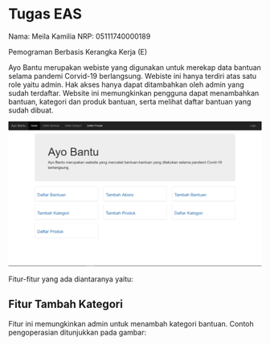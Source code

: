 # Tugas EAS

Nama: Meila Kamilia
NRP: 05111740000189

Pemograman Berbasis Kerangka Kerja (E)

Ayo Bantu merupakan webiste yang digunakan untuk merekap data bantuan selama pandemi Corvid-19 berlangsung. Webiste ini hanya terdiri atas satu role yaitu admin. Hak akses hanya dapat ditambahkan oleh admin yang sudah terdaftar. Website ini memungkinkan pengguna dapat menambahkan bantuan, kategori dan produk bantuan, serta melihat daftar bantuan yang sudah dibuat. 

![Screenshot](Home.PNG)

Fitur-fitur yang ada diantaranya yaitu:

## Fitur Tambah Kategori
Fitur ini memungkinkan admin untuk menambah kategori bantuan. Contoh pengoperasian ditunjukkan pada gambar:
